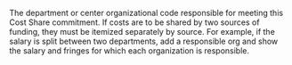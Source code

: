 The department or center organizational code responsible for meeting this Cost Share commitment. If costs are to be shared by two sources of funding, they must be itemized separately by source.  For example, if the salary is split between two departments, add a responsible org and show the salary and fringes for which each organization is responsible.
